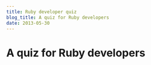 ```yaml
---
title: Ruby developer quiz
blog_title: A quiz for Ruby developers
date: 2013-05-30
---
```


# A quiz for Ruby developers
